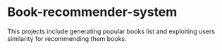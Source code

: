 # Book-recommender-system
This projects include generating popular books list and exploiting users similarity for recommending them books.
